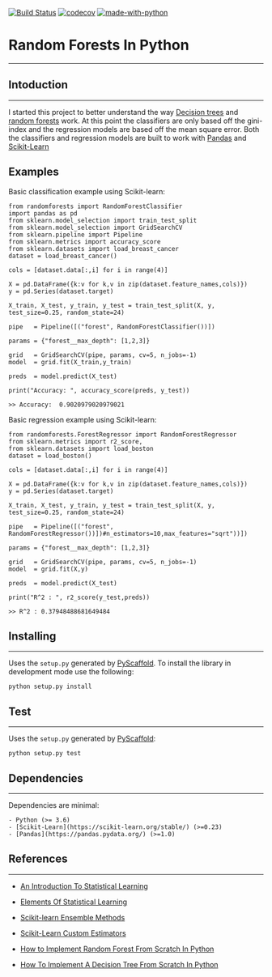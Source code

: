[![Build Status](https://travis-ci.com/mdh266/RandomForests.svg?branch=master)](https://travis-ci.com/mdh266/RandomForests)
[![codecov](https://codecov.io/gh/mdh266/RandomForests/branch/master/graph/badge.svg)](https://codecov.io/gh/mdh266/RandomForests)
[![made-with-python](https://img.shields.io/badge/Made%20with-Python-1f425f.svg)](https://www.python.org/)

# Random Forests In Python
--------------

## Intoduction
-------------
I started this project to better understand the way [Decision trees](https://en.wikipedia.org/wiki/Decision_tree) and [random forests](https://en.wikipedia.org/wiki/Random_forest) work. At this point the classifiers are only based off the gini-index and the regression models are based off the mean square error. Both the classifiers and regression models are built to work with [Pandas](http://pandas.pydata.org) and [Scikit-Learn](https://scikit-learn.org/)

## Examples

Basic classification example using Scikit-learn:

    from randomforests import RandomForestClassifier
    import pandas as pd
	from sklearn.model_selection import train_test_split
	from sklearn.model_selection import GridSearchCV
    from sklearn.pipeline import Pipeline
    from sklearn.metrics import accuracy_score
    from sklearn.datasets import load_breast_cancer
	dataset = load_breast_cancer()

	cols = [dataset.data[:,i] for i in range(4)]

	X = pd.DataFrame({k:v for k,v in zip(dataset.feature_names,cols)})
	y = pd.Series(dataset.target)

	X_train, X_test, y_train, y_test = train_test_split(X, y, test_size=0.25, random_state=24)

	pipe   = Pipeline([("forest", RandomForestClassifier())])

    params = {"forest__max_depth": [1,2,3]}

    grid   = GridSearchCV(pipe, params, cv=5, n_jobs=-1)
    model  = grid.fit(X_train,y_train)

    preds  = model.predict(X_test)

    print("Accuracy: ", accuracy_score(preds, y_test))

    >> Accuracy:  0.9020979020979021


Basic regression example using Scikit-learn:

    from randomforests.ForestRegressor import RandomForestRegressor
    from sklearn.metrics import r2_score,
    from sklearn.datasets import load_boston
    dataset = load_boston()

    cols = [dataset.data[:,i] for i in range(4)]

    X = pd.DataFrame({k:v for k,v in zip(dataset.feature_names,cols)})
    y = pd.Series(dataset.target)

    X_train, X_test, y_train, y_test = train_test_split(X, y, test_size=0.25, random_state=24)

    pipe   = Pipeline([("forest", RandomForestRegressor())])#n_estimators=10,max_features="sqrt"))])

    params = {"forest__max_depth": [1,2,3]}

    grid   = GridSearchCV(pipe, params, cv=5, n_jobs=-1)
    model  = grid.fit(X,y)

    preds  = model.predict(X_test)

    print("R^2 : ", r2_score(y_test,preds))

    >> R^2 : 0.37948488681649484

## Installing
-----------------

Uses the `setup.py` generated by [PyScaffold](https://pypi.org/project/PyScaffold/).  To install the library in development mode use the following:

    python setup.py install


## Test
-----------------
Uses the `setup.py` generated by [PyScaffold](https://pypi.org/project/PyScaffold/):

    python setup.py test

## Dependencies
--------------
Dependencies are minimal:

    - Python (>= 3.6)
    - [Scikit-Learn](https://scikit-learn.org/stable/) (>=0.23)
    - [Pandas](https://pandas.pydata.org/) (>=1.0)


## References
---------------
- [An Introduction To Statistical Learning](http://www-bcf.usc.edu/~gareth/ISL/)

- [Elements Of Statistical Learning](http://statweb.stanford.edu/~tibs/ElemStatLearn/)

- [Scikit-learn Ensemble Methods](http://scikit-learn.org/stable/auto_examples/index.html#ensemble-methods)

- [Scikit-Learn Custom Estimators](https://scikit-learn.org/dev/developers/develop.html)

- [How to Implement Random Forest From Scratch In Python](http://machinelearningmastery.com/implement-random-forest-scratch-python/)

- [How To Implement A Decision Tree From Scratch In Python](http://machinelearningmastery.com/implement-decision-tree-algorithm-scratch-python)
